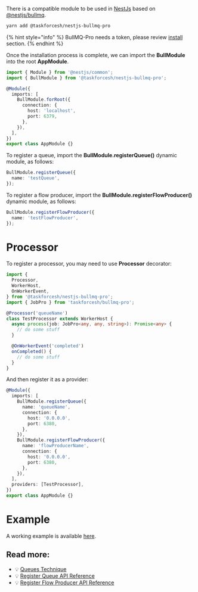 There is a compatible module to be used in [NestJs](https://github.com/nestjs/nest) based on [@nestjs/bullmq](https://www.npmjs.com/package/@nestjs/bullmq).

```bash
yarn add @taskforcesh/nestjs-bullmq-pro
```

{% hint style="info" %}
BullMQ-Pro needs a token, please review [install](https://docs.bullmq.io/bullmq-pro/install) section.
{% endhint %}

Once the installation process is complete, we can import the **BullModule** into the root **AppModule**.

```typescript
import { Module } from '@nestjs/common';
import { BullModule } from '@taskforcesh/nestjs-bullmq-pro';

@Module({
  imports: [
    BullModule.forRoot({
      connection: {
        host: 'localhost',
        port: 6379,
      },
    }),
  ],
})
export class AppModule {}
```

To register a queue, import the **BullModule.registerQueue()** dynamic module, as follows:

```typescript
BullModule.registerQueue({
  name: 'testQueue',
});
```

To register a flow producer, import the **BullModule.registerFlowProducer()** dynamic module, as follows:

```typescript
BullModule.registerFlowProducer({
  name: 'testFlowProducer',
});
```

# Processor

To register a processor, you may need to use **Processor** decorator:

```typescript
import {
  Processor,
  WorkerHost,
  OnWorkerEvent,
} from '@taskforcesh/nestjs-bullmq-pro';
import { JobPro } from 'taskforcesh/bullmq-pro';

@Processor('queueName')
class TestProcessor extends WorkerHost {
  async process(job: JobPro<any, any, string>): Promise<any> {
    // do some stuff
  }

  @OnWorkerEvent('completed')
  onCompleted() {
    // do some stuff
  }
}
```

And then register it as a provider:

```typescript
@Module({
  imports: [
    BullModule.registerQueue({
      name: 'queueName',
      connection: {
        host: '0.0.0.0',
        port: 6380,
      },
    }),
    BullModule.registerFlowProducer({
      name: 'flowProducerName',
      connection: {
        host: '0.0.0.0',
        port: 6380,
      },
    }),
  ],
  providers: [TestProcessor],
})
export class AppModule {}
```

# Example

A working example is available [here](https://github.com/taskforcesh/nestjs-bullmq-pro-example).

## Read more:

- 💡 [Queues Technique](https://docs.nestjs.com/techniques/queues)
- 💡 [Register Queue API Reference](https://nestjs.bullmq.pro/classes/BullModule.html#registerQueue)
- 💡 [Register Flow Producer API Reference](https://nestjs.bullmq.pro/classes/BullModule.html#registerFlowProducer)
